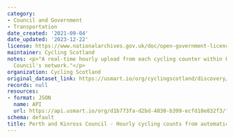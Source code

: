 ```yaml
---
category:
- Council and Government
- Transportation
date_created: '2021-09-04'
date_updated: '2023-12-22'
license: https://www.nationalarchives.gov.uk/doc/open-government-licence/version/3/
maintainer: Cycling Scotland
notes: <p>"A real-time hourly upload from each cycling counter within Perth and Kinross
  Council's network."</p>
organization: Cycling Scotland
original_dataset_link: https://usmart.io/org/cyclingscotland/discovery/discovery-view-detail/87c7e354-a619-443c-bc84-fc69967079eb
records: null
resources:
- format: JSON
  name: API
  url: https://api.usmart.io/org/d1b773fa-d2bd-4830-b399-ecfd18e832f3/f37ce11c-745a-4fae-8b3c-47eaa2905900/1/urql
schema: default
title: Perth and Kinross Council - Hourly cycling counts from automatic cycling counters
---
```


